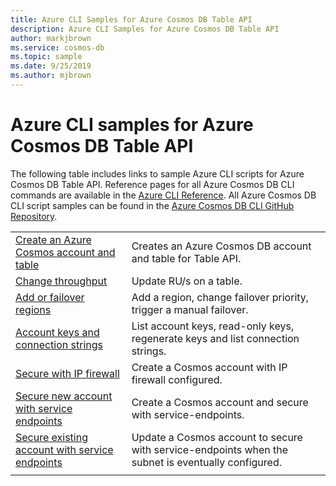 ```yaml
---
title: Azure CLI Samples for Azure Cosmos DB Table API
description: Azure CLI Samples for Azure Cosmos DB Table API
author: markjbrown
ms.service: cosmos-db
ms.topic: sample
ms.date: 9/25/2019
ms.author: mjbrown
---
```


# Azure CLI samples for Azure Cosmos DB Table API

The following table includes links to sample Azure CLI scripts for Azure Cosmos DB Table API. Reference pages for all Azure Cosmos DB CLI commands are available in the [Azure CLI Reference](/cli/azure/cosmosdb). All Azure Cosmos DB CLI script samples can be found in the [Azure Cosmos DB CLI GitHub Repository](https://github.com/Azure-Samples/azure-cli-samples/tree/master/cosmosdb).

| |  |
|---|---|
| [Create an Azure Cosmos account and table](scripts/cli/table/create.md?toc=%2fcli%2fazure%2ftoc.json)| Creates an Azure Cosmos DB account and table for Table API. |
| [Change throughput](scripts/cli/table/throughput.md?toc=%2fcli%2fazure%2ftoc.json) | Update RU/s on a table.|
| [Add or failover regions](scripts/cli/common/regions.md?toc=%2fcli%2fazure%2ftoc.json) | Add a region, change failover priority, trigger a manual failover.|
| [Account keys and connection strings](scripts/cli/common/keys.md?toc=%2fcli%2fazure%2ftoc.json) | List account keys, read-only keys, regenerate keys and list connection strings.|
| [Secure with IP firewall](scripts/cli/common/ipfirewall.md?toc=%2fcli%2fazure%2ftoc.json)| Create a Cosmos account with IP firewall configured.|
| [Secure new account with service endpoints](scripts/cli/common/service-endpoints.md?toc=%2fcli%2fazure%2ftoc.json)| Create a Cosmos account and secure with service-endpoints.|
| [Secure existing account with service endpoints](scripts/cli/common/service-endpoints-ignore-missing-vnet.md?toc=%2fcli%2fazure%2ftoc.json)| Update a Cosmos account to secure with service-endpoints when the subnet is eventually configured.|
|||
